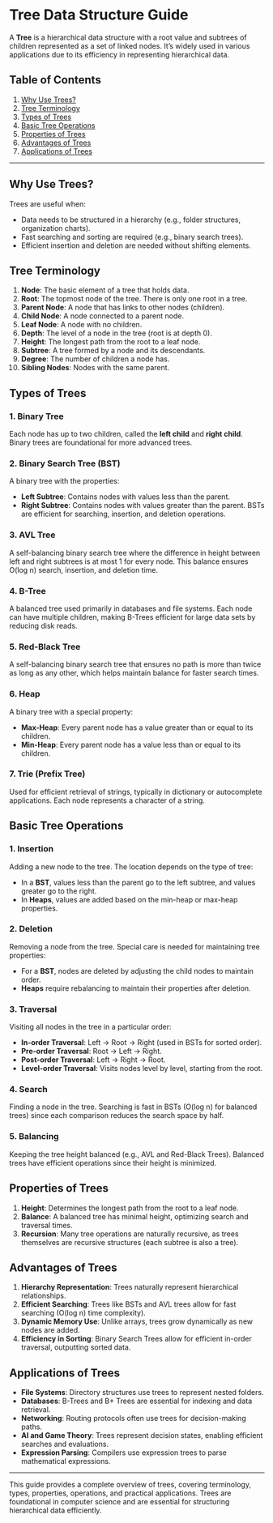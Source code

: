 # Tree Data Structure Guide

A **Tree** is a hierarchical data structure with a root value and subtrees of children represented as a set of linked nodes. It’s widely used in various applications due to its efficiency in representing hierarchical data.

## Table of Contents
1. [Why Use Trees?](#why-use-trees)
2. [Tree Terminology](#tree-terminology)
3. [Types of Trees](#types-of-trees)
4. [Basic Tree Operations](#basic-tree-operations)
5. [Properties of Trees](#properties-of-trees)
6. [Advantages of Trees](#advantages-of-trees)
7. [Applications of Trees](#applications-of-trees)

---

## Why Use Trees?

Trees are useful when:
- Data needs to be structured in a hierarchy (e.g., folder structures, organization charts).
- Fast searching and sorting are required (e.g., binary search trees).
- Efficient insertion and deletion are needed without shifting elements.

## Tree Terminology

1. **Node**: The basic element of a tree that holds data.
2. **Root**: The topmost node of the tree. There is only one root in a tree.
3. **Parent Node**: A node that has links to other nodes (children).
4. **Child Node**: A node connected to a parent node.
5. **Leaf Node**: A node with no children.
6. **Depth**: The level of a node in the tree (root is at depth 0).
7. **Height**: The longest path from the root to a leaf node.
8. **Subtree**: A tree formed by a node and its descendants.
9. **Degree**: The number of children a node has.
10. **Sibling Nodes**: Nodes with the same parent.

## Types of Trees

### 1. Binary Tree
Each node has up to two children, called the **left child** and **right child**. Binary trees are foundational for more advanced trees.

### 2. Binary Search Tree (BST)
A binary tree with the properties:
- **Left Subtree**: Contains nodes with values less than the parent.
- **Right Subtree**: Contains nodes with values greater than the parent.
BSTs are efficient for searching, insertion, and deletion operations.

### 3. AVL Tree
A self-balancing binary search tree where the difference in height between left and right subtrees is at most 1 for every node. This balance ensures O(log n) search, insertion, and deletion time.

### 4. B-Tree
A balanced tree used primarily in databases and file systems. Each node can have multiple children, making B-Trees efficient for large data sets by reducing disk reads.

### 5. Red-Black Tree
A self-balancing binary search tree that ensures no path is more than twice as long as any other, which helps maintain balance for faster search times.

### 6. Heap
A binary tree with a special property:
- **Max-Heap**: Every parent node has a value greater than or equal to its children.
- **Min-Heap**: Every parent node has a value less than or equal to its children.

### 7. Trie (Prefix Tree)
Used for efficient retrieval of strings, typically in dictionary or autocomplete applications. Each node represents a character of a string.

## Basic Tree Operations

### 1. Insertion
Adding a new node to the tree. The location depends on the type of tree:
   - In a **BST**, values less than the parent go to the left subtree, and values greater go to the right.
   - In **Heaps**, values are added based on the min-heap or max-heap properties.

### 2. Deletion
Removing a node from the tree. Special care is needed for maintaining tree properties:
   - For a **BST**, nodes are deleted by adjusting the child nodes to maintain order.
   - **Heaps** require rebalancing to maintain their properties after deletion.

### 3. Traversal
Visiting all nodes in the tree in a particular order:
   - **In-order Traversal**: Left → Root → Right (used in BSTs for sorted order).
   - **Pre-order Traversal**: Root → Left → Right.
   - **Post-order Traversal**: Left → Right → Root.
   - **Level-order Traversal**: Visits nodes level by level, starting from the root.

### 4. Search
Finding a node in the tree. Searching is fast in BSTs (O(log n) for balanced trees) since each comparison reduces the search space by half.

### 5. Balancing
Keeping the tree height balanced (e.g., AVL and Red-Black Trees). Balanced trees have efficient operations since their height is minimized.

## Properties of Trees

1. **Height**: Determines the longest path from the root to a leaf node.
2. **Balance**: A balanced tree has minimal height, optimizing search and traversal times.
3. **Recursion**: Many tree operations are naturally recursive, as trees themselves are recursive structures (each subtree is also a tree).

## Advantages of Trees

1. **Hierarchy Representation**: Trees naturally represent hierarchical relationships.
2. **Efficient Searching**: Trees like BSTs and AVL trees allow for fast searching (O(log n) time complexity).
3. **Dynamic Memory Use**: Unlike arrays, trees grow dynamically as new nodes are added.
4. **Efficiency in Sorting**: Binary Search Trees allow for efficient in-order traversal, outputting sorted data.

## Applications of Trees

- **File Systems**: Directory structures use trees to represent nested folders.
- **Databases**: B-Trees and B+ Trees are essential for indexing and data retrieval.
- **Networking**: Routing protocols often use trees for decision-making paths.
- **AI and Game Theory**: Trees represent decision states, enabling efficient searches and evaluations.
- **Expression Parsing**: Compilers use expression trees to parse mathematical expressions.

---

This guide provides a complete overview of trees, covering terminology, types, properties, operations, and practical applications. Trees are foundational in computer science and are essential for structuring hierarchical data efficiently.
